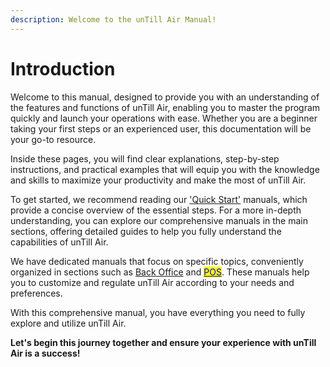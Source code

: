 ```yaml
---
description: Welcome to the unTill Air Manual!
---
```


# Introduction

Welcome to this manual, designed to provide you with an understanding of the features and functions of unTill Air, enabling you to master the program quickly and launch your operations with ease. Whether you are a beginner taking your first steps or an experienced user, this documentation will be your go-to resource.

Inside these pages, you will find clear explanations, step-by-step instructions, and practical examples that will equip you with the knowledge and skills to maximize your productivity and make the most of unTill Air.

To get started, we recommend reading our ['Quick Start'](getting-started/quick-start-food-and-drinks-mode.md) manuals, which provide a concise overview of the essential steps. For a more in-depth understanding, you can explore our comprehensive manuals in the main sections, offering detailed guides to help you fully understand the capabilities of unTill Air.

We have dedicated manuals that focus on specific topics, conveniently organized in sections such as [Back Office](back-office-intro.md) and [<mark style="color:blue;">POS</mark>](pos-intro.md). These manuals help you to customize and regulate unTill Air according to your needs and preferences.

With this comprehensive manual, you have everything you need to fully explore and utilize unTill Air.

**Let's begin this journey together and ensure your experience with unTill Air is a success!**

